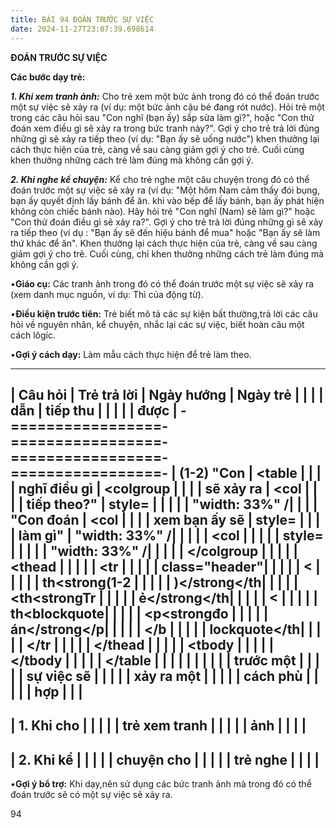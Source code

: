 ```yaml
---
title: BÀI 94 ĐOÁN TRƯỚC SỰ VIỆC
date: 2024-11-27T23:07:39.698614
---
```


**ĐOÁN TRƯỚC SỰ VIỆC**

**Các bước dạy trẻ:**

***1. Khi xem tranh ảnh:*** Cho trẻ xem một bức ảnh trong đó có thể
đoán trước một sự việc sẽ xảy ra (ví dụ: một bức ảnh cậu bé đang rót
nước). Hỏi trẻ một trong các câu hỏi sau "Con nghĩ (bạn ấy) sắp sửa
làm gì?", hoặc "Con thử đoán xem điều gì sẽ xảy ra trong bức tranh
này?". Gợi ý cho trẻ trả lời đúng những gì sẽ xảy ra tiếp theo (ví dụ:
"Bạn ấy sẽ uống nước") khen thưởng lại cách thực hiện của trẻ, càng về
sau càng giảm gợi ý cho trẻ. Cuối cùng khen thưởng những cách trẻ làm
đúng mà không cần gợi ý.

***2. Khi nghe kể chuyện:*** Kể cho trẻ nghe một câu chuyện trong đó
có thể đoán trước một sự việc sẽ xảy ra (ví dụ: "Một hôm Nam cảm thấy
đói bụng, bạn ấy quyết định lấy bánh để ăn. khi vào bếp để lấy bánh,
bạn ấy phát hiện không còn chiếc bánh nào). Hãy hỏi trẻ "Con nghĩ
(Nam) sẽ làm gì?" hoặc "Con thử đoán điều gì sẽ xảy ra?". Gợi ý cho
trẻ trả lời đúng những gì sẽ xảy ra tiếp theo (ví dụ : "Bạn ấy sẽ đến
hiệu bánh để mua" hoặc "Bạn ấy sẽ làm thứ khác để ăn". Khen thưởng lại
cách thực hiện của trẻ, càng về sau càng giảm gợi ý cho trẻ. Cuối
cùng, chỉ khen thưởng những cách trẻ làm đúng mà không cần gợi ý.

•**Giáo cụ:** Các tranh ảnh trong đó có thể đoán trước một sự việc sẽ
xảy ra (xem danh mục nguồn, ví dụ: Thì của động từ).

•**Điều kiện trước tiên:** Trẻ biết mô tả các sự kiện bất thường,trả
lời các câu hỏi về nguyên nhân, kể chuyện, nhắc lại các sự việc, biết
hoàn câu một cách lôgíc.

•**Gợi ý cách dạy:** Làm mẫu cách thực hiện để trẻ làm theo.

-------------------------------------------------------------------------
| **Câu hỏi**     | **Trẻ trả lời** | **Ngày hướng  | **Ngày trẻ    |
|                 |                 | dẫn**         | tiếp thu      |
|                 |                 |                 | được**        |
-=================-=================-=================-=================-
| **(1-2) "Con  | <table        |                 |                 |
| nghĩ điều gì  | <colgroup     |                 |                 |
| sẽ xảy ra     | <col            |                 |                 |
| tiếp theo?"** | style=          |                 |                 |
|               | "width: 33%" /|                 |                 |
| **"Con đoán   | <col            |                 |                 |
| xem bạn ấy sẽ | style=          |                 |                 |
| làm gì"**     | "width: 33%" /|                 |                 |
|                 | <col            |                 |                 |
|                 | style=          |                 |                 |
|                 | "width: 33%" /|                 |                 |
|                 | </colgroup    |                 |                 |
|                 | <thead        |                 |                 |
|                 | <tr             |                 |                 |
|                 | class="header"|                 |                 |
|                 | <               |                 |                 |
|                 | th<strong(1-2 |                 |                 |
|                 | )</strong</th|                 |                 |
|                 | <th<strongTr  |                 |                 |
|                 | ẻ</strong</th|                 |                 |
|                 | <               |                 |                 |
|                 | th<blockquote|                 |                 |
|                 | <p<strongđo   |                 |                 |
|                 | án</strong</p|                 |                 |
|                 | </b             |                 |                 |
|                 | lockquote</th|                 |                 |
|                 | </tr          |                 |                 |
|                 | </thead       |                 |                 |
|                 | <tbody        |                 |                 |
|                 | </tbody       |                 |                 |
|                 | </table       |                 |                 |
|                 |                 |                 |                 |
|                 | **trước một   |                 |                 |
|                 | sự việc sẽ    |                 |                 |
|                 | xảy ra một    |                 |                 |
|                 | cách phù      |                 |                 |
|                 | hợp**         |                 |                 |
-------------------------------------------------------------------------
| 1. Khi cho   |                 |                 |                 |
| trẻ xem tranh |                 |                 |                 |
| ảnh           |                 |                 |                 |
-------------------------------------------------------------------------
| 2. Khi kể    |                 |                 |                 |
| chuyện cho    |                 |                 |                 |
| trẻ nghe      |                 |                 |                 |
-------------------------------------------------------------------------

•**Gợi ý bổ trợ:** Khi dạy,nên sử dụng các bức tranh ảnh mà trong đó
có thể đoán trước sẽ có một sự việc sẽ xảy ra.

94

